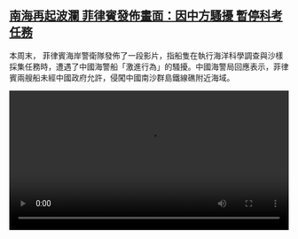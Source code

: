 <!--1738162024000-->
[南海再起波瀾 菲律賓發佈畫面：因中方騷擾 暫停科考任務](https://www.dw.com/zh/%E5%8D%97%E6%B5%B7%E5%86%8D%E8%B5%B7%E6%B3%A2%E7%80%BE%20%E8%8F%B2%E5%BE%8B%E8%B3%93%E7%99%BC%E4%BD%88%E7%95%AB%E9%9D%A2%EF%BC%9A%E5%9B%A0%E4%B8%AD%E6%96%B9%E9%A8%B7%E6%93%BE%20%E6%9A%AB%E5%81%9C%E7%A7%91%E8%80%83%E4%BB%BB%E5%8B%99/a-71413293)
------

<p>本周末， 菲律賓海岸警衛隊發佈了一段影片，指船隻在執行海洋科學調查與沙樣採集任務時，遭遇了中國海警船「激進行為」的騷擾。中國海警局回應表示，菲律賓兩艘船未經中國政府允許，侵闖中國南沙群島鐵線礁附近海域。</small></p><video src="https://tvdownloaddw-a.akamaihd.net/vps/webvideos/CHI/2025/DWVG/DWVGCHI250126_BCHI250126_southchinasea-LTR-W_01ICW_AVC_512x288.mp4" controls style="width:100%"></video>
